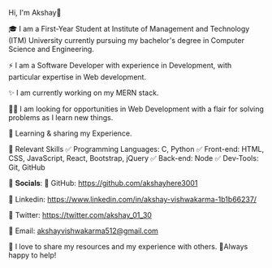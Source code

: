 Hi, I'm Akshay👋

🎓 I am a First-Year Student at Institute of Management and Technology (ITM) University currently pursuing my bachelor's degree in Computer Science and Engineering.

⚡ I am a Software Developer with experience in Development, with particular expertise in Web development.

✨ I am currently working on my MERN stack.

👨‍💻 I am looking for opportunities in Web Development with a flair for solving problems as I learn new things.

🤹 Learning & sharing my Experience.

📌 Relevant Skills
✅ Programming Languages: C, Python
✅ Front-end: HTML, CSS, JavaScript, React, Bootstrap, jQuery
✅ Back-end: Node
✅ Dev-Tools: Git, GitHub

🚩 𝐒𝐨𝐜𝐢𝐚𝐥𝐬:
📌 GitHub: https://github.com/akshayhere3001

📌 Linkedin: https://www.linkedin.com/in/akshay-vishwakarma-1b1b66237/

📌 Twitter: https://twitter.com/akshay_01_30

📌 Email: akshayvishwakarma512@gmail.com


🤝 I love to share my resources and my experience with others.
🧡Always happy to help!

